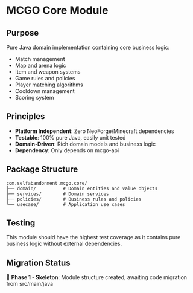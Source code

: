 # MCGO Core Module

## Purpose
Pure Java domain implementation containing core business logic:
- Match management
- Map and arena logic
- Item and weapon systems
- Game rules and policies
- Player matching algorithms
- Cooldown management
- Scoring system

## Principles
- **Platform Independent**: Zero NeoForge/Minecraft dependencies
- **Testable**: 100% pure Java, easily unit tested
- **Domain-Driven**: Rich domain models and business logic
- **Dependency**: Only depends on mcgo-api

## Package Structure
```
com.selfabandonment.mcgo.core/
├── domain/          # Domain entities and value objects
├── services/        # Domain services
├── policies/        # Business rules and policies
└── usecase/         # Application use cases
```

## Testing
This module should have the highest test coverage as it contains pure business logic without external dependencies.

## Migration Status
🔄 **Phase 1 - Skeleton**: Module structure created, awaiting code migration from src/main/java
